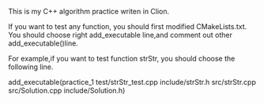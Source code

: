 This is my C++ algorithm practice writen in Clion.

If you want to test any function, you should first modified CMakeLists.txt.
You should choose right add_executable line,and comment out other add_executable()line.

For example,if you want to test function strStr, you should choose the following line.

add_executable(practice_1 test/strStr_test.cpp include/strStr.h src/strStr.cpp src/Solution.cpp include/Solution.h)


